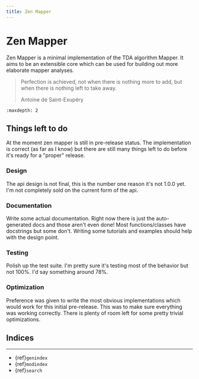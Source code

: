 ```yaml
---
title: Zen Mapper
---
```


# Zen Mapper

Zen Mapper is a minimal implementation of the TDA algorithm Mapper. It aims to
be an extensible core which can be used for building out more elaborate mapper
analyses.

> Perfection is achieved, not when there is nothing more to add, but when there
> is nothing left to take away.
>
> Antoine de Saint-Exupéry

```{contents} Table of Contents
:maxdepth: 2
```

## Things left to do

At the moment zen mapper is still in pre-release status. The implementation is
correct (as far as I know) but there are still many things left to do before
it's ready for a "proper" release.

### Design

The api design is not final, this is the number one reason it's not 1.0.0 yet.
I'm not completely sold on the current form of the api.

### Documentation

Write some actual documentation. Right now there is just the auto-generated
docs and those aren't even done! Most functions/classes have docstrings but
some don't. Writing some tutorials and examples should help with the design
point.

### Testing

Polish up the test suite. I'm pretty sure it's testing most of the behavior but
not 100%. I'd say something around 78%.

### Optimization

Preference was given to write the most obvious implementations which would work
for this initial pre-release. This was to make sure everything was working
correctly. There is plenty of room left for some pretty trivial optimizations.


## Indices

---

- {ref}`genindex`
- {ref}`modindex`
- {ref}`search`
